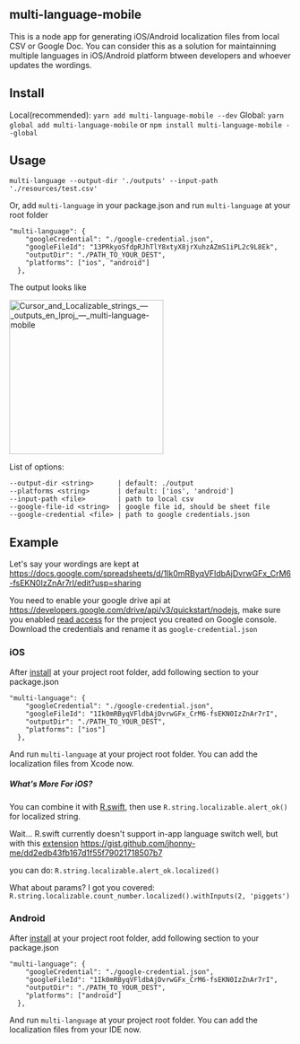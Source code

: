 ## multi-language-mobile
This is a node app for generating iOS/Android localization files from local CSV or Google Doc. You can consider this as a solution for maintainning multiple languages in iOS/Android platform btween developers and whoever updates the wordings.

## Install
Local(recommended): `yarn add multi-language-mobile --dev`
Global: `yarn global add multi-language-mobile` or `npm install multi-language-mobile --global`

## Usage

`multi-language --output-dir './outputs' --input-path './resources/test.csv'`

Or, add `multi-language` in your package.json and run `multi-language` at your root folder

```
"multi-language": {
    "googleCredential": "./google-credential.json",
    "googleFileId": "13PRkyoSfdpRJhTlY8xtyX8jrXuhzAZmS1iPL2c9L8Ek",
    "outputDir": "./PATH_TO_YOUR_DEST",
    "platforms": ["ios", "android"]
  },
```

The output looks like

<img width="275" alt="Cursor_and_Localizable_strings_—_outputs_en_lproj_—_multi-language-mobile" src="https://user-images.githubusercontent.com/9820374/85225517-899f2a80-b404-11ea-8ac2-ddd301ec5c77.png">

List of options:
```
--output-dir <string>      | default: ./output
--platforms <string>       | default: ['ios', 'android']
--input-path <file>        | path to local csv
--google-file-id <string>  | google file id, should be sheet file
--google-credential <file> | path to google credentials.json
``` 

## Example

Let's say your wordings are kept at https://docs.google.com/spreadsheets/d/1Ik0mRByqVFldbAjDvrwGFx_CrM6-fsEKN0IzZnAr7rI/edit?usp=sharing

You need to enable your google drive api at https://developers.google.com/drive/api/v3/quickstart/nodejs, make sure you enabled [read access](https://www.googleapis.com/auth/drive.readonly) for the project you created on Google console. Download the credentials and rename it as `google-credential.json`

### iOS
After [install](https://github.com/jhonny-me/multi-language-mobile#install) at your project root folder, add following section to your package.json

```
"multi-language": {
    "googleCredential": "./google-credential.json",
    "googleFileId": "1Ik0mRByqVFldbAjDvrwGFx_CrM6-fsEKN0IzZnAr7rI",
    "outputDir": "./PATH_TO_YOUR_DEST",
    "platforms": ["ios"]
  },
```

And run `multi-language` at your project root folder. You can add the localization files from Xcode now.

##### What's More For iOS?
You can combine it with [R.swift](https://github.com/mac-cain13/R.swift), then use `R.string.localizable.alert_ok()` for localized string.

Wait... R.swift currently doesn't support in-app language switch well, but with this [extension](https://gist.github.com/jhonny-me/dd2edb43fb167d1f55f79021718507b7) https://gist.github.com/jhonny-me/dd2edb43fb167d1f55f79021718507b7  

you can do: `R.string.localizable.alert_ok.localized()`

What about params? I got you covered: `R.string.localizable.count_number.localized().withInputs(2, 'piggets')`

### Android
After [install](https://github.com/jhonny-me/multi-language-mobile#install) at your project root folder, add following section to your package.json

```
"multi-language": {
    "googleCredential": "./google-credential.json",
    "googleFileId": "1Ik0mRByqVFldbAjDvrwGFx_CrM6-fsEKN0IzZnAr7rI",
    "outputDir": "./PATH_TO_YOUR_DEST",
    "platforms": ["android"]
  },
```

And run `multi-language` at your project root folder. You can add the localization files from your IDE now.